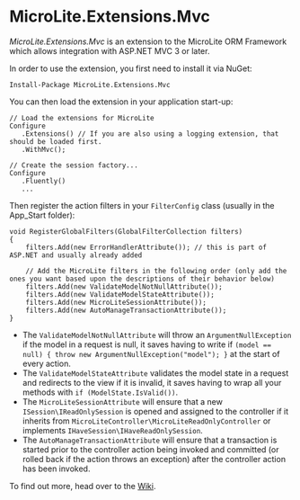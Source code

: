 MicroLite.Extensions.Mvc
========================

_MicroLite.Extensions.Mvc_ is an extension to the MicroLite ORM Framework which allows integration with ASP.NET MVC 3 or later.

In order to use the extension, you first need to install it via NuGet:

    Install-Package MicroLite.Extensions.Mvc

You can then load the extension in your application start-up:

    // Load the extensions for MicroLite
    Configure
       .Extensions() // If you are also using a logging extension, that should be loaded first.
       .WithMvc();

    // Create the session factory...
    Configure
       .Fluently()
       ...

Then register the action filters in your `FilterConfig` class (usually in the App_Start folder):


    void RegisterGlobalFilters(GlobalFilterCollection filters)
    {
        filters.Add(new ErrorHandlerAttribute()); // this is part of ASP.NET and usually already added

        // Add the MicroLite filters in the following order (only add the ones you want based upon the descriptions of their behavior below)
        filters.Add(new ValidateModelNotNullAttribute());
        filters.Add(new ValidateModelStateAttribute());
        filters.Add(new MicroLiteSessionAttribute());
        filters.Add(new AutoManageTransactionAttribute());
    }

* The `ValidateModelNotNullAttribute` will throw an `ArgumentNullException` if the model in a request is null, it saves having to write if `(model == null) { throw new ArgumentNullException("model"); }` at the start of every action.
* The `ValidateModelStateAttribute` validates the model state in a request and redirects to the view if it is invalid, it saves having to wrap all your methods with `if (ModelState.IsValid())`.
* The `MicroLiteSessionAttribute` will ensure that a new `ISession\IReadOnlySession` is opened and assigned to the controller if it inherits from `MicroLiteController\MicroLiteReadOnlyController` or implements `IHaveSession\IHaveReadOnlySession`.
* The `AutoManageTransactionAttribute` will ensure that a transaction is started prior to the controller action being invoked and committed (or rolled back if the action throws an exception) after the controller action has been invoked.

To find out more, head over to the [Wiki](https://github.com/TrevorPilley/MicroLite.Extensions.Mvc/wiki).